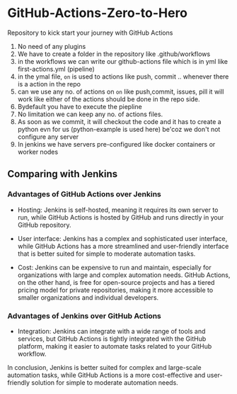 # GitHub-Actions-Zero-to-Hero
Repository to kick start your journey with GitHub Actions

1) No need of any plugins
2) We have to create a folder in the repository like .github/workflows 
3) in the workflows we can write our github-actions file which is in yml like first-actions.yml (pipeline)
4) in the ymal file, ``` on ``` is used to actions like push, commit .. whenever there is a action in the repo
5) can we use any no. of actions on ``` on ``` like push,commit, issues, pill it will work like either of the actions should be done in the repo side.
6) Bydefault you have to execute the piepline
7) No limitation we can keep any no. of actions files.
8) As soon as we commit, it will checkout the code and it has to create a python evn for us (python-example is used here) be'coz we don't not configure any server
9) In jenkins we have servers pre-configured like docker containers or worker nodes 

## Comparing with Jenkins 

### Advantages of GitHub Actions over Jenkins

- Hosting: Jenkins is self-hosted, meaning it requires its own server to run, while GitHub Actions is hosted by GitHub and runs directly in your GitHub repository.

- User interface: Jenkins has a complex and sophisticated user interface, while GitHub Actions has a more streamlined and user-friendly interface that is better suited for simple to moderate automation tasks.

- Cost: Jenkins can be expensive to run and maintain, especially for organizations with large and complex automation needs. GitHub Actions, on the other hand, is free for open-source projects and has a tiered pricing model for private repositories, making it more accessible to smaller organizations and individual developers.

### Advantages of Jenkins over GitHub Actions

- Integration: Jenkins can integrate with a wide range of tools and services, but GitHub Actions is tightly integrated with the GitHub platform, making it easier to automate tasks related to your GitHub workflow.

In conclusion, Jenkins is better suited for complex and large-scale automation tasks, while GitHub Actions is a more cost-effective and user-friendly solution for simple to moderate automation needs.


